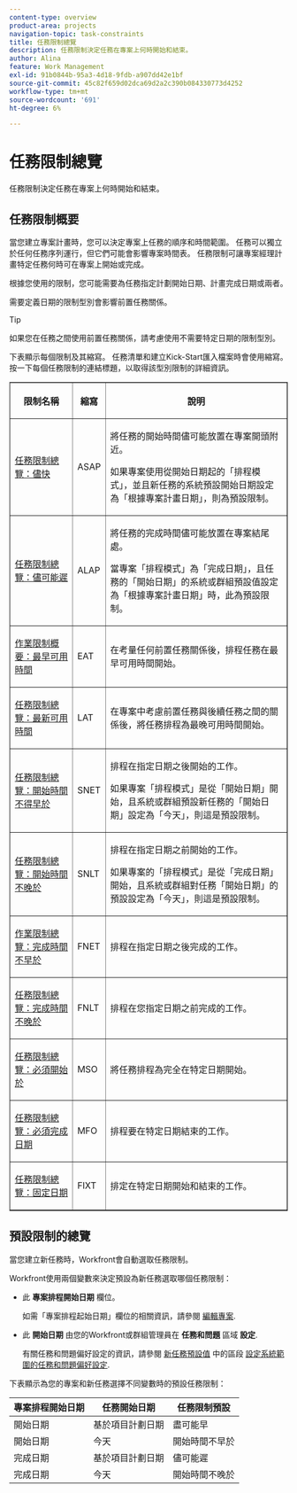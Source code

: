 ```yaml
---
content-type: overview
product-area: projects
navigation-topic: task-constraints
title: 任務限制總覽
description: 任務限制決定任務在專案上何時開始和結束。
author: Alina
feature: Work Management
exl-id: 91b0844b-95a3-4d18-9fdb-a907dd42e1bf
source-git-commit: 45c82f659d02dca69d2a2c390b084330773d4252
workflow-type: tm+mt
source-wordcount: '691'
ht-degree: 6%

---
```


# 任務限制總覽

任務限制決定任務在專案上何時開始和結束。

## 任務限制概要

當您建立專案計畫時，您可以決定專案上任務的順序和時間範圍。 任務可以獨立於任何任務序列運行，但它們可能會影響專案時間表。 任務限制可讓專案經理計畫特定任務何時可在專案上開始或完成。

根據您使用的限制，您可能需要為任務指定計劃開始日期、計畫完成日期或兩者。

需要定義日期的限制型別會影響前置任務關係。

>[!TIP]
>
>如果您在任務之間使用前置任務關係，請考慮使用不需要特定日期的限制型別。

下表顯示每個限制及其縮寫。 任務清單和建立Kick-Start匯入檔案時會使用縮寫。 按一下每個任務限制的連結標題，以取得該型別限制的詳細資訊。

<table border="1" cellspacing="15" cellpadding="1"> 
 <col> 
 <col> 
 <col>
 <thead> 
  <tr> 
   <th> <p><strong>限制名稱</strong> </p> </th> 
   <th> <p><strong>縮寫</strong> </p> </th> 
   <th> <p><strong>說明</strong> </p> </th> 
  </tr> 
 </thead> 
 <tbody> 
  <tr> 
   <td scope="col"> <p><a href="../../../manage-work/tasks/task-constraints/as-soon-as-possible.md" class="MCXref xref">任務限制總覽：儘快</a> </p> </td> 
   <td scope="col"> <p>ASAP</p> </td>
   <td scope="col"> <p>將任務的開始時間儘可能放置在專案開頭附近。</p> 
   <p>如果專案使用從開始日期起的「排程模式」，並且新任務的系統預設開始日期設定為「根據專案計畫日期」，則為預設限制。 </p>
   </td> 
  </tr> 
  <tr> 
   <td scope="col"> <p><a href="../../../manage-work/tasks/task-constraints/as-late-as-possible.md" class="MCXref xref">任務限制總覽：儘可能遲 </a> </p> </td> 
   <td scope="col"> <p>ALAP</p> </td> 
   <td scope="col"> <p>將任務的完成時間儘可能放置在專案結尾處。</p> 
   <p>當專案「排程模式」為「完成日期」，且任務的「開始日期」的系統或群組預設值設定為「根據專案計畫日期」時，此為預設限制。 </p>
   </td> 
  </tr> 
  <tr> 
   <td scope="col"> <p><a href="../../../manage-work/tasks/task-constraints/earliest-available-time.md" class="MCXref xref">作業限制概要：最早可用時間</a> </p> </td> 
   <td scope="col"> <p>EAT</p> </td> 
 <td scope="col"> <p>在考量任何前置任務關係後，排程任務在最早可用時間開始。</p> </td>
  </tr> 
  <tr> 
   <td scope="col"> <p><a href="../../../manage-work/tasks/task-constraints/latest-available-time.md" class="MCXref xref">任務限制總覽：最新可用時間</a> </p> </td> 
   <td scope="col"> <p>LAT</p> </td> 
   <td scope="col"> <p>在專案中考慮前置任務與後續任務之間的關係後，將任務排程為最晚可用時間開始。</p> </td>
  </tr> 
  <tr> 
   <td scope="col"> <p><a href="../../../manage-work/tasks/task-constraints/start-no-earlier-than.md" class="MCXref xref">任務限制總覽：開始時間不得早於</a> </p> </td> 
   <td scope="col"> <p>SNET</p> </td> 
   <td scope="col"> <p>排程在指定日期之後開始的工作。</p> 
   <p>如果專案「排程模式」是從「開始日期」開始，且系統或群組預設新任務的「開始日期」設定為「今天」，則這是預設限制。   </td> 
  </tr> 
  <tr> 
   <td scope="col"> <p><a href="../../../manage-work/tasks/task-constraints/start-no-later-than.md" class="MCXref xref">任務限制總覽：開始時間不晚於</a> </p> </td> 
   <td scope="col"> <p>SNLT</p> </td> 
   <td scope="col"> <p>排程在指定日期之前開始的工作。</p> 
   <p>如果專案的「排程模式」是從「完成日期」開始，且系統或群組對任務「開始日期」的預設設定為「今天」，則這是預設限制。 
   </td> 
  </tr> 
  <tr> 
   <td scope="col"> <p><a href="../../../manage-work/tasks/task-constraints/finish-no-earlier-than.md" class="MCXref xref">作業限制總覽：完成時間不早於</a> </p> </td> 
   <td scope="col"> <p>FNET</p> </td>
   <td scope="col"> <p>排程在指定日期之後完成的工作。</p> </td> 
  </tr> 
  <tr> 
   <td scope="col"> <p><a href="../../../manage-work/tasks/task-constraints/finish-no-later-than.md" class="MCXref xref">任務限制總覽：完成時間不晚於</a> </p> </td> 
   <td scope="col"> <p>FNLT</p> </td> 
   <td scope="col"> <p>排程在您指定日期之前完成的工作。</p> </td> 
  </tr> 
  <tr> 
   <td> <p><a href="../../../manage-work/tasks/task-constraints/must-start-on.md" class="MCXref xref">任務限制總覽：必須開始於</a> </p> </td> 
   <td scope="col"> <p>MSO</p> </td> 
   <td scope="col"> <p>將任務排程為完全在特定日期開始。</p> </td> 
  </tr> 
  <tr> 
   <td> <p><a href="../../../manage-work/tasks/task-constraints/must-finish-on.md" class="MCXref xref">任務限制總覽：必須完成日期</a> </p> </td> 
   <td scope="col"> <p>MFO</p> </td> 
   <td scope="col"> <p>排程要在特定日期結束的工作。</p> </td>
  </tr> 
  <tr> 
   <td> <p><a href="../../../manage-work/tasks/task-constraints/fixed-dates.md" class="MCXref xref">任務限制總覽：固定日期</a> </p> </td> 
   <td> <p>FIXT</p> </td> 
   <td> <p>排定在特定日期開始和結束的工作。</p> </td> 
  </tr> 
 </tbody> 
</table>

## 預設限制的總覽

當您建立新任務時，Workfront會自動選取任務限制。

Workfront使用兩個變數來決定預設為新任務選取哪個任務限制：

* 此 **專案排程開始日期** 欄位。

  如需「專案排程起始日期」欄位的相關資訊，請參閱 [編輯專案](../../../manage-work/projects/manage-projects/edit-projects.md).

* 此 **開始日期** 由您的Workfront或群組管理員在 **任務和問題** 區域 **設定**.

  有關任務和問題偏好設定的資訊，請參閱 [新任務預設值](../../../administration-and-setup/set-up-workfront/configure-system-defaults/set-task-issue-preferences.md#new-task-defaults) 中的區段 [設定系統範圍的任務和問題偏好設定](../../../administration-and-setup/set-up-workfront/configure-system-defaults/set-task-issue-preferences.md).

下表顯示為您的專案和新任務選擇不同變數時的預設任務限制：

| 專案排程開始日期 | 任務開始日期 | 任務限制預設 |
|---|---|---|
| 開始日期 | 基於項目計劃日期 | 盡可能早 |
| 開始日期 | 今天 | 開始時間不早於 |
| 完成日期 | 基於項目計劃日期 | 儘可能遲 |
| 完成日期 | 今天 | 開始時間不晚於 |
